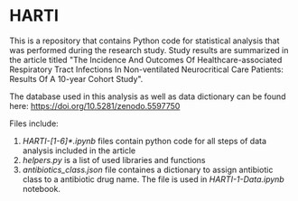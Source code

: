 # HARTI
This is a repository that contains Python code for statistical analysis that was performed during the research study. Study results are summarized in the article titled "The Incidence And Outcomes Of Healthcare-associated Respiratory Tract Infections In Non-ventilated Neurocritical Care Patients: Results Of A 10-year Cohort Study".

The database used in this analysis as well as data dictionary can be found here: https://doi.org/10.5281/zenodo.5597750

Files include:
1. _HARTI-[1-6]*.ipynb_ files contain python code for all steps of data analysis included in the article
2. _helpers.py_ is a list of used libraries and functions
3. _antibiotics_class.json_ file containes a dictionary to assign antibiotic class to a antibiotic drug name. The file is used in _HARTI-1-Data.ipynb_ notebook.
